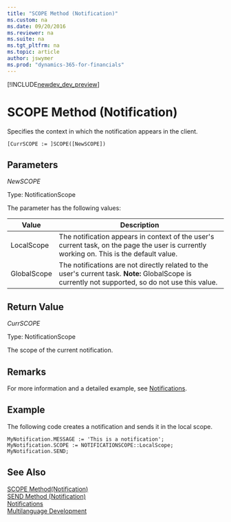 ```yaml
---
title: "SCOPE Method (Notification)"
ms.custom: na
ms.date: 09/20/2016
ms.reviewer: na
ms.suite: na
ms.tgt_pltfrm: na
ms.topic: article
author: jswymer
ms.prod: "dynamics-365-for-financials"
---
```


[!INCLUDE[newdev_dev_preview](../includes/newdev_dev_preview.md)]

# SCOPE Method (Notification)
Specifies the context in which the notification appears in the client.

```
[CurrSCOPE := ]SCOPE([NewSCOPE])
```

## Parameters
*NewSCOPE*

Type: NotificationScope

The parameter has the following values:

|  Value  |  Description  |
|---------|---------------|
|LocalScope |The notification appears in context of the user's current task, on the page the user is currently working on. This is the default value.|
|GlobalScope |The notifications are not directly related to the user's current task. **Note:**  GlobalScope is currently not supported, so do not use this value.|

## Return Value
*CurrSCOPE*

Type: NotificationScope

The scope of the current notification.

## Remarks

For more information and a detailed example, see [Notifications](../devenv-notifications-developing.md).

##  Example
The following code creates a notification and sends it in the local scope.
```
MyNotification.MESSAGE := 'This is a notification';
MyNotification.SCOPE := NOTIFICATIONSCOPE::LocalScope;
MyNotification.SEND;
```

## See Also  
[SCOPE Method(Notification)](devenv-scope-method-notification.md)  
[SEND Method (Notification)](devenv-send-method-notification.md)  
[Notifications](../devenv-notifications-developing.md)  
[Multilanguage Development](multilanguage-development.md)
